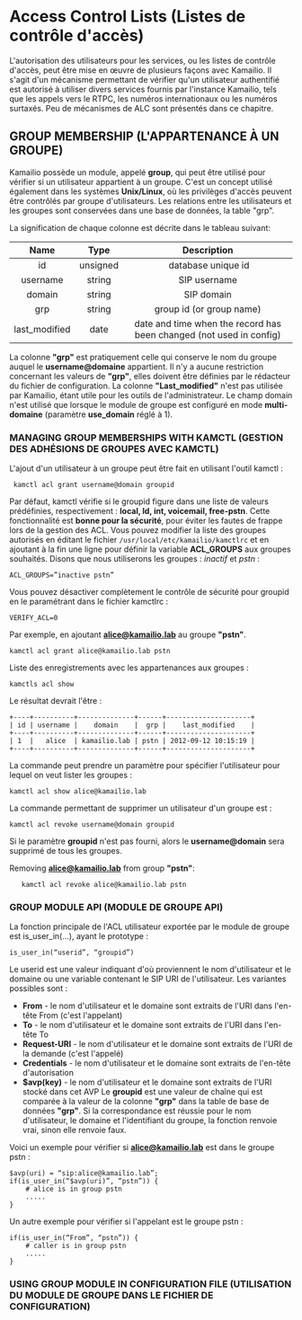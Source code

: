 # Access Control Lists (Listes de contrôle d'accès)


L'autorisation des utilisateurs pour les services, ou les listes de contrôle d'accès, peut être mise en œuvre de plusieurs façons avec Kamailio. Il s'agit d'un mécanisme permettant de vérifier qu'un utilisateur authentifié est autorisé à utiliser divers services fournis par l'instance Kamailio, tels que les appels vers le RTPC, les numéros internationaux ou les numéros surtaxés.
Peu de mécanismes de ALC sont présentés dans ce chapitre.


## GROUP MEMBERSHIP (L'APPARTENANCE À UN GROUPE)


Kamailio possède un module, appelé **group**, qui peut être utilisé pour vérifier si un utilisateur appartient à un groupe. C'est un concept utilisé également dans les systèmes **Unix/Linux**, où les privilèges d'accès peuvent être contrôlés par groupe d'utilisateurs.
Les relations entre les utilisateurs et les groupes sont conservées dans une base de données, la table "grp".

La signification de chaque colonne est décrite dans le tableau suivant:

| Name | Type | Description | 
| :---: | :---: | :---: |
| id | unsigned | database unique id| 
| username | string | SIP username| 
| domain | string | SIP domain| 
| grp | string | group id (or group name)| 
| last_modified | date | date and time when the record has been changed (not used in config)| 


La colonne **"grp"** est pratiquement celle qui conserve le nom du groupe auquel le **username@domaine** appartient. Il n'y a aucune restriction concernant les valeurs de **"grp"**, elles doivent être définies par le rédacteur du fichier de configuration.
La colonne **"Last_modified"** n'est pas utilisée par Kamailio, étant utile pour les outils de l'administrateur. Le champ domain n'est utilisé que lorsque le module de groupe est configuré en mode **multi-domaine** (paramètre **use_domain** réglé à 1).

### MANAGING GROUP MEMBERSHIPS WITH KAMCTL (GESTION DES ADHÉSIONS DE GROUPES AVEC KAMCTL)

L'ajout d'un utilisateur à un groupe peut être fait en utilisant l'outil kamctl :

     kamctl acl grant username@domain groupid

Par défaut, kamctl vérifie si le groupid figure dans une liste de valeurs prédéfinies, respectivement : **local, ld, int, voicemail, free-pstn**. Cette fonctionnalité est **bonne pour la sécurité**, pour éviter les fautes de frappe lors de la gestion des ACL.
Vous pouvez modifier la liste des groupes autorisés en éditant le fichier `/usr/local/etc/kamailio/kamctlrc` et en ajoutant à la fin une ligne pour définir la variable **ACL_GROUPS** aux groupes souhaités. Disons que nous utiliserons les groupes : *inactif* et *pstn* :

    ACL_GROUPS=”inactive pstn”
    
Vous pouvez désactiver complètement le contrôle de sécurité pour groupid en le paramétrant dans le fichier kamctlrc :

    VERIFY_ACL=0
    
Par exemple, en ajoutant **alice@kamailio.lab** au groupe **"pstn"**.    
    
    kamctl acl grant alice@kamailio.lab pstn
    
Liste des enregistrements avec les appartenances aux groupes :

    kamctls acl show

Le résultat devrait l'être :

    +----+----------+--------------+------+---------------------+
    | id | username |    domain    |  grp |    last_modified    | 
    +----+----------+--------------+------+---------------------+
    | 1  |   alice  | kamailio.lab | pstn | 2012-09-12 10:15:19 |
    +----+----------+--------------+------+---------------------+

La commande peut prendre un paramètre pour spécifier l'utilisateur pour lequel on veut lister les groupes :

    kamctl acl show alice@kamailio.lab
    
La commande permettant de supprimer un utilisateur d'un groupe est :

    kamctl acl revoke username@domain groupid

Si le paramètre **groupid** n'est pas fourni, alors le **username@domain** sera supprimé de tous les groupes.
    
Removing **alice@kamailio.lab** from group **"pstn"**:    
   
       kamctl acl revoke alice@kamailio.lab pstn
   
### GROUP MODULE API (MODULE DE GROUPE API)
   
La fonction principale de l'ACL utilisateur exportée par le module de groupe est is_user_in(...), ayant le prototype :
   
    is_user_in(“userid”, “groupid”)
   
Le userid est une valeur indiquant d'où proviennent le nom d'utilisateur et le domaine ou une variable contenant le SIP URI de l'utilisateur. Les variantes possibles sont :
- **From** - le nom d'utilisateur et le domaine sont extraits de l'URI dans l'en-tête From (c'est l'appelant)
- **To** - le nom d'utilisateur et le domaine sont extraits de l'URI dans l'en-tête To
- **Request-URI** - le nom d'utilisateur et le domaine sont extraits de l'URI de la demande (c'est
l'appelé)
- **Credentials** - le nom d'utilisateur et le domaine sont extraits de l'en-tête d'autorisation
- **$avp(key)** - le nom d'utilisateur et le domaine sont extraits de l'URI stocké dans cet AVP
Le **groupid** est une valeur de chaîne qui est comparée à la valeur de la colonne **"grp"** dans la table de base de données **"grp"**.
Si la correspondance est réussie pour le nom d'utilisateur, le domaine et l'identifiant du groupe, la fonction renvoie vrai, sinon elle renvoie faux.
    
    
Voici un exemple pour vérifier si **alice@kamailio.lab** est dans le groupe pstn :    
    
    $avp(uri) = “sip:alice@kamailio.lab”; 
    if(is_user_in(“$avp(uri)”, “pstn”)) {
        # alice is in group pstn
        .....
    }
    
Un autre exemple pour vérifier si l'appelant est le groupe pstn :

    if(is_user_in(“From”, “pstn”)) { 
        # caller is in group pstn
        .....
    }

### USING GROUP MODULE IN CONFIGURATION FILE (UTILISATION DU MODULE DE GROUPE DANS LE FICHIER DE CONFIGURATION)



    
    
